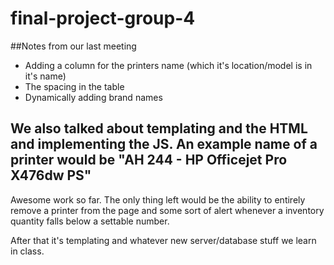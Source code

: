 # final-project-group-4
##Notes from our last meeting

  * Adding a column for the printers name (which it's location/model is in it's name)
  * The spacing in the table
  * Dynamically adding brand names

We also talked about templating and the HTML and implementing the JS. An example name of a printer would be "AH 244 - HP Officejet Pro X476dw PS"
-------------------------------------------------------------------------------

Awesome work so far. The only thing left would be the ability to entirely remove a printer from the page and some sort of alert whenever a inventory quantity falls below a settable number.

After that it's templating and whatever new server/database stuff we learn in class.
